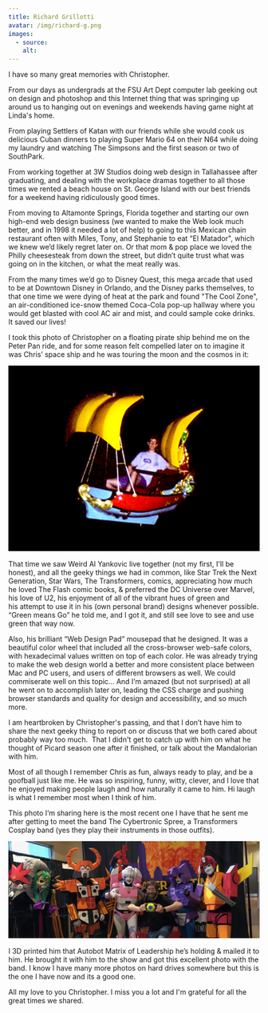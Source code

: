 ```yaml
---
title: Richard Grillotti
avatar: /img/richard-g.png
images:
  - source:
    alt:
---
```


I have so many great memories with Christopher.

From our days as undergrads at the FSU Art Dept computer lab geeking out on design and photoshop and this Internet thing that was springing up around us to hanging out on evenings and weekends having game night at Linda's home.

From playing Settlers of Katan with our friends while she would cook us delicious Cuban dinners to playing Super Mario 64 on their N64 while doing my laundry and watching The Simpsons and the first season or two of SouthPark.

From working together at 3W Studios doing web design in Tallahassee after graduating, and dealing with the workplace dramas together to all those times we rented a beach house on St. George Island with our best friends for a weekend having ridiculously good times.

From moving to Altamonte Springs, Florida together and starting our own high-end web design business (we wanted to make the Web look much better, and in 1998 it needed a lot of help) to going to this Mexican chain restaurant often with Miles, Tony, and Stephanie to eat “El Matador", which we knew we’d likely regret later on. Or that mom & pop place we loved the Philly cheesesteak from down the street, but didn’t quite trust what was going on in the kitchen, or what the meat really was.

From the many times we’d go to Disney Quest, this mega arcade that used to be at Downtown Disney in Orlando, and the Disney parks themselves, to that one time we were dying of heat at the park and found "The Cool Zone", an air-conditioned ice-snow themed Coca-Cola pop-up hallway where you would get blasted with cool AC air and mist, and could sample coke drinks. It saved our lives!

I took this photo of Christopher on a floating pirate ship behind me on the Peter Pan ride, and for some reason felt compelled later on to imagine it was Chris’ space ship and he was touring the moon and the cosmos in it:

![img](/img/flying_chris.jpg)

That time we saw Weird Al Yankovic live together (not my first, I'll be honest), and all the geeky things we had in common, like Star Trek the Next Generation, Star Wars, The Transformers, comics, appreciating how much he loved The Flash comic books, & preferred the DC Universe over Marvel, his love of U2, his enjoyment of all of the vibrant hues of green and his attempt to use it in his (own personal brand) designs whenever possible. “Green means Go” he told me, and I got it, and still see love to see and use green that way now.

Also, his brilliant “Web Design Pad” mousepad that he designed. It was a beautiful color wheel that included all the cross-browser web-safe colors, with hexadecimal values written on top of each color. He was already trying to make the web design world a better and more consistent place between Mac and PC users, and users of different browsers as well. We could commiserate well on this topic... And I’m amazed (but not surprised) at all he went on to accomplish later on, leading the CSS charge and pushing browser standards and quality for design and accessibility, and so much more.

I am heartbroken by Christopher's passing, and that I don’t have him to share the next geeky thing to report on or discuss that we both cared about probably way too much.  That I didn't get to catch up with him on what he thought of Picard season one after it finished, or talk about the Mandalorian with him.

Most of all though I remember Chris as fun, always ready to play, and be a goofball just like me. He was so inspiring, funny, witty, clever, and I love that he enjoyed making people laugh and how naturally it came to him. Hi laugh is what I remember most when I think of him.

This photo I’m sharing here is the most recent one I have that he sent me after getting to meet the band The Cybertronic Spree, a Transformers Cosplay band (yes they play their instruments in those outfits).

![img](/img/Cybertronic-Spree.jpg)

I 3D printed him that Autobot Matrix of Leadership he’s holding & mailed it to him. He brought it with him to the show and got this excellent photo with the band. I know I have many more photos on hard drives somewhere but this is the one I have now and its a good one.

All my love to you Christopher. I miss you a lot and I'm grateful for all the great times we shared.
